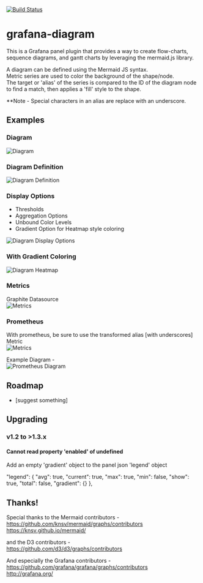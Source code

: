 [![Build Status](https://travis-ci.org/jdbranham/grafana-diagram.svg?branch=master)](https://travis-ci.org/jdbranham/grafana-diagram)

# grafana-diagram

This is a Grafana panel plugin that provides a way to create flow-charts, sequence diagrams, and gantt charts by leveraging the mermaid.js library.



A diagram can be defined using the Mermaid JS syntax.  
Metric series are used to color the background of the shape/node.  
The target or 'alias' of the series is compared to the ID of the diagram node to find a match, then applies a 'fill' style to the shape.  
  

**Note - Special characters in an alias are replace with an underscore.
   
## Examples  

   
### Diagram  
  
![Diagram](https://raw.githubusercontent.com/jdbranham/grafana-diagram/master/src/img/diagram.PNG?raw=true)  


  
### Diagram Definition  
  
![Diagram Definition](https://raw.githubusercontent.com/jdbranham/grafana-diagram/master/src/img/diagram_definition.PNG?raw=true)  


  
### Display Options  
  
* Thresholds
* Aggregation Options
* Unbound Color Levels
* Gradient Option for Heatmap style coloring
  
![Diagram Display Options](https://raw.githubusercontent.com/jdbranham/grafana-diagram/master/src/img/diagram_display.PNG?raw=true)  

### With Gradient Coloring  

![Diagram Heatmap](https://raw.githubusercontent.com/jdbranham/grafana-diagram/master/src/img/diagram_gradient.PNG?raw=true) 
  
### Metrics  
  
Graphite Datasource  
![Metrics](https://raw.githubusercontent.com/jdbranham/grafana-diagram/master/src/img/diagram_metrics_graphite.PNG?raw=true) 


  
### Prometheus  
  
With prometheus, be sure to use the transformed alias [with underscores]  
Metric  
![Metrics](https://raw.githubusercontent.com/jdbranham/grafana-diagram/master/src/img/diagram_metrics_prometheus.PNG?raw=true)  

Example Diagram -  
![Prometheus Diagram](https://raw.githubusercontent.com/jdbranham/grafana-diagram/master/src/img/diagram_prometheus.PNG?raw=true)  
 
  
## Roadmap  
  
- [suggest something]  

## Upgrading  

### v1.2 to >1.3.x  

#### Cannot read property 'enabled' of undefined

Add an empty 'gradient' object to the panel json 'legend' object  

  "legend": {
    "avg": true,
    "current": true,
    "max": true,
    "min": false,
    "show": true,
    "total": false,
    "gradient": {}
  },
  
## Thanks!  
  

Special thanks to the Mermaid contributors -  
https://github.com/knsv/mermaid/graphs/contributors  
https://knsv.github.io/mermaid/  

and the D3 contributors -  
https://github.com/d3/d3/graphs/contributors  

And especially the Grafana contributors -  
https://github.com/grafana/grafana/graphs/contributors   
http://grafana.org/  

